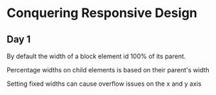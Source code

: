 # Conquering Responsive Design

## Day 1

By default the width of a block element id 100% of its parent.

Percentage widths on child elements is based on their parent's width

Setting fixed widths can cause overflow issues on the x and y axis
